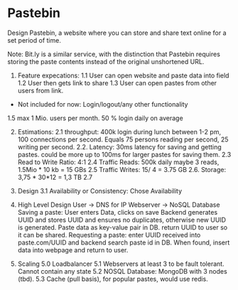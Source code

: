 # Pastebin
Design Pastebin, a website where you can store and share text online for a set period of time.

Note: Bit.ly is a similar service, with the distinction that Pastebin requires storing the paste contents instead of the original unshortened URL.

1. Feature expecations:
  1.1 User can open website and paste data into field
  1.2 User then gets link to share
  1.3 User can open pastes from other users from link.
  * Not included for now: Login/logout/any other functionality
  
  1.5 max 1 Mio. users per month. 50 % login daily on average
  
2. Estimations:
  2.1 throughput: 400k login during lunch between 1-2 pm, 100 connections per second. Equals 75 persons reading per second, 25 writing per second.
  2.2. Latency: 30ms latency for saving and getting pastes. could be more up to 100ms for larger pastes for saving them.
  2.3 Read to Write Ratio: 4:1 
  2.4 Traffic Reads: 500k daily maybe 3 reads, 1.5Mio * 10 kb  = 15 GBs
  2.5 Traffic Writes: 15/ 4 = 3.75 GB 
  2.6. Storage: 3,75 * 30*12 = 1,3 TB
  2.7
  
  
3. Design
 3.1 Availability or Consistency: Chose Availability
 
4. High Level Design 
      User -> DNS for IP
      Webserver -> NoSQL Database 
      Saving a paste: User enters Data, clicks on save
      Backend generates UUID and stores UUID and ensures no duplicates, otherwise new UUID is generated. Paste data as key-value pair in DB. return UUID to user so it can be shared. 
      Requesting a paste: enter UUID received into paste.com/UUID and backend search paste id in DB. When found, insert data into webpage and return to user.
      
      
5. Scaling
  5.0 Loadbalancer
  5.1 Webservers at least 3 to be fault tolerant. Cannot contain any state
  5.2 NOSQL Database: MongoDB with 3 nodes (tbd). 
  5.3 Cache (pull basis), for popular pastes, would use redis.